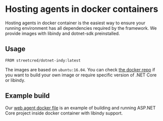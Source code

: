 # Hosting agents in docker containers

Hosting agents in docker container is the easiest way to ensure your running environment has all dependencies required by the framework.
We provide images with libindy and dotnet-sdk preinstalled.

## Usage

```docker
FROM streetcred/dotnet-indy:latest
```

The images are based on `ubuntu:16.04`. You can check [the docker repo](https://github.com/streetcred-id/docker) if you want to build your own image or require specific version of .NET Core or libindy.

## Example build

Our [web agent docker file](../docker/web-agent.dockerfile) is an example of building and running ASP.NET Core project inside docker container with libindy support.